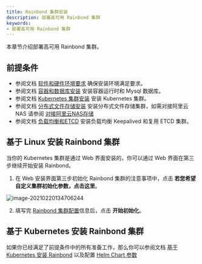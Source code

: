 ```yaml
---
title: Rainbond 集群安装
description: 部署高可用 Rainbond 集群
keywords:
- 部署高可用 Rainbond 集群
---
```


本章节介绍部署高可用 Rainbond 集群。

## 前提条件

* 参阅文档 [软件和硬件环境要求](../resource-prepare) 确保安装环境满足要求。
* 参阅文档 [容器和数据库安装](../db-runtime) 安装容器运行时和 Mysql 数据库。
* 参阅文档 [Kubernetes 集群安装](../deploy-k8s) 安装 Kubernetes 集群。
* 参阅文档 [分布式文件存储安装](../storage) 安装分布式文件存储集群，如需对接阿里云 NAS 请参阅 [对接阿里云NAS存储](./init-rainbond-config#对接阿里云-nas-存储)
* 参阅文档 [负载均衡和ETCD](../lb-etcd) 安装负载均衡 Keepalived 和复用 ETCD 集群。


## 基于 Linux 安装 Rainbond 集群

当你的 Kubernetes 集群是通过 Web 界面安装的，你可以通过 Web 界面在第三步继续开始安装 Rainbond。

1. 在 Web 安装界面第三步初始化 Rainbond 集群的注意事项中，点击 **若您希望自定义集群初始化参数，点击这里**。

![image-20210220134706244](https://static.goodrain.com/images/5.3/init-region-config.png)

2. 填写完 [Rainbond 集群配置](./init-rainbond-config)信息后，点击 **开始初始化**。


## 基于 Kubernetes 安装 Rainbond 集群

如果你已经满足了前提条件中的所有准备工作，那么你可以参阅文档 [基于 Kubernetes 安装 Rainbond](../../install-with-helm/) 以及配置 [Helm Chart 参数](../../install-with-helm/vaules-config)




